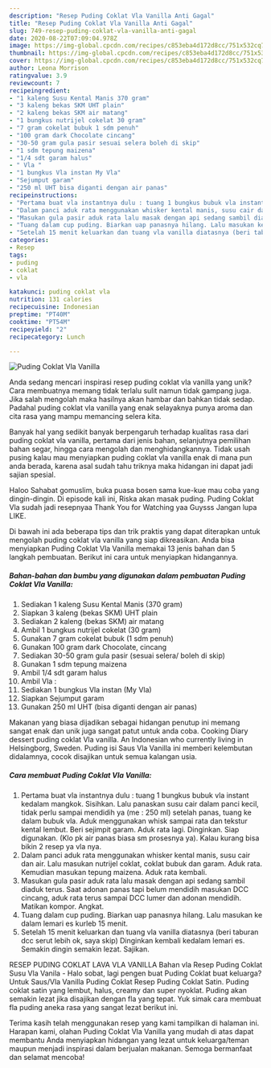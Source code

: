 ```yaml
---
description: "Resep Puding Coklat Vla Vanilla Anti Gagal"
title: "Resep Puding Coklat Vla Vanilla Anti Gagal"
slug: 749-resep-puding-coklat-vla-vanilla-anti-gagal
date: 2020-08-22T07:09:04.978Z
image: https://img-global.cpcdn.com/recipes/c853eba4d172d8cc/751x532cq70/puding-coklat-vla-vanilla-foto-resep-utama.jpg
thumbnail: https://img-global.cpcdn.com/recipes/c853eba4d172d8cc/751x532cq70/puding-coklat-vla-vanilla-foto-resep-utama.jpg
cover: https://img-global.cpcdn.com/recipes/c853eba4d172d8cc/751x532cq70/puding-coklat-vla-vanilla-foto-resep-utama.jpg
author: Leona Morrison
ratingvalue: 3.9
reviewcount: 7
recipeingredient:
- "1 kaleng Susu Kental Manis 370 gram"
- "3 kaleng bekas SKM UHT plain"
- "2 kaleng bekas SKM air matang"
- "1 bungkus nutrijel cokelat 30 gram"
- "7 gram cokelat bubuk 1 sdm penuh"
- "100 gram dark Chocolate cincang"
- "30-50 gram gula pasir sesuai selera boleh di skip"
- "1 sdm tepung maizena"
- "1/4 sdt garam halus"
- " Vla "
- "1 bungkus Vla instan My Vla"
- "Sejumput garam"
- "250 ml UHT bisa diganti dengan air panas"
recipeinstructions:
- "Pertama buat vla instantnya dulu : tuang 1 bungkus bubuk vla instant kedalam mangkok. Sisihkan. Lalu panaskan susu cair dalam panci kecil, tidak perlu sampai mendidih ya (me : 250 ml) setelah panas, tuang ke dalam bubuk vla. Aduk menggunakan whisk sampai rata dan tekstur kental lembut. Beri sejimpit garam. Aduk rata lagi. Dinginkan. Siap digunakan. (Klo pk air panas biasa sm prosesnya ya). Kalau kurang bisa bikin 2 resep ya vla nya."
- "Dalam panci aduk rata menggunakan whisker kental manis, susu cair dan air. Lalu masukan nutrijel coklat, coklat bubuk dan garam. Aduk rata. Kemudian masukan tepung maizena. Aduk rata kembali."
- "Masukan gula pasir aduk rata lalu masak dengan api sedang sambil diaduk terus. Saat adonan panas tapi belum mendidih masukan DCC cincang, aduk rata terus sampai DCC lumer dan adonan mendidih. Matikan kompor. Angkat."
- "Tuang dalam cup puding. Biarkan uap panasnya hilang. Lalu masukan ke dalam lemari es kurleb 15 menit."
- "Setelah 15 menit keluarkan dan tuang vla vanilla diatasnya (beri taburan dcc serut lebih ok, saya skip) Dinginkan kembali kedalam lemari es. Semakin dingin semakin lezat. Sajikan."
categories:
- Resep
tags:
- puding
- coklat
- vla

katakunci: puding coklat vla 
nutrition: 131 calories
recipecuisine: Indonesian
preptime: "PT40M"
cooktime: "PT54M"
recipeyield: "2"
recipecategory: Lunch

---
```



![Puding Coklat Vla Vanilla](https://img-global.cpcdn.com/recipes/c853eba4d172d8cc/751x532cq70/puding-coklat-vla-vanilla-foto-resep-utama.jpg)

Anda sedang mencari inspirasi resep puding coklat vla vanilla yang unik? Cara membuatnya memang tidak terlalu sulit namun tidak gampang juga. Jika salah mengolah maka hasilnya akan hambar dan bahkan tidak sedap. Padahal puding coklat vla vanilla yang enak selayaknya punya aroma dan cita rasa yang mampu memancing selera kita.

Banyak hal yang sedikit banyak berpengaruh terhadap kualitas rasa dari puding coklat vla vanilla, pertama dari jenis bahan, selanjutnya pemilihan bahan segar, hingga cara mengolah dan menghidangkannya. Tidak usah pusing kalau mau menyiapkan puding coklat vla vanilla enak di mana pun anda berada, karena asal sudah tahu triknya maka hidangan ini dapat jadi sajian spesial.

Haloo Sahabat gomuslim, buka puasa bosen sama kue-kue mau coba yang dingin-dingin. Di episode kali ini, Riska akan masak puding. Puding Coklat Vla sudah jadi resepnyaa Thank You for Watching yaa Guysss Jangan lupa LIKE.


Di bawah ini ada beberapa tips dan trik praktis yang dapat diterapkan untuk mengolah puding coklat vla vanilla yang siap dikreasikan. Anda bisa menyiapkan Puding Coklat Vla Vanilla memakai 13 jenis bahan dan 5 langkah pembuatan. Berikut ini cara untuk menyiapkan hidangannya.

<!--inarticleads1-->

##### Bahan-bahan dan bumbu yang digunakan dalam pembuatan Puding Coklat Vla Vanilla:

1. Sediakan 1 kaleng Susu Kental Manis (370 gram)
1. Siapkan 3 kaleng (bekas SKM) UHT plain
1. Sediakan 2 kaleng (bekas SKM) air matang
1. Ambil 1 bungkus nutrijel cokelat (30 gram)
1. Gunakan 7 gram cokelat bubuk (1 sdm penuh)
1. Gunakan 100 gram dark Chocolate, cincang
1. Sediakan 30-50 gram gula pasir (sesuai selera/ boleh di skip)
1. Gunakan 1 sdm tepung maizena
1. Ambil 1/4 sdt garam halus
1. Ambil  Vla :
1. Sediakan 1 bungkus Vla instan (My Vla)
1. Siapkan Sejumput garam
1. Gunakan 250 ml UHT (bisa diganti dengan air panas)


Makanan yang biasa dijadikan sebagai hidangan penutup ini memang sangat enak dan unik juga sangat patut untuk anda coba. Cooking Diary dessert puding coklat Vla vanilla. An Indonesian who currently living in Helsingborg, Sweden. Puding isi Saus Vla Vanilla ini memberi kelembutan didalamnya, cocok disajikan untuk semua kalangan usia. 

<!--inarticleads2-->

##### Cara membuat Puding Coklat Vla Vanilla:

1. Pertama buat vla instantnya dulu : tuang 1 bungkus bubuk vla instant kedalam mangkok. Sisihkan. Lalu panaskan susu cair dalam panci kecil, tidak perlu sampai mendidih ya (me : 250 ml) setelah panas, tuang ke dalam bubuk vla. Aduk menggunakan whisk sampai rata dan tekstur kental lembut. Beri sejimpit garam. Aduk rata lagi. Dinginkan. Siap digunakan. (Klo pk air panas biasa sm prosesnya ya). Kalau kurang bisa bikin 2 resep ya vla nya.
1. Dalam panci aduk rata menggunakan whisker kental manis, susu cair dan air. Lalu masukan nutrijel coklat, coklat bubuk dan garam. Aduk rata. Kemudian masukan tepung maizena. Aduk rata kembali.
1. Masukan gula pasir aduk rata lalu masak dengan api sedang sambil diaduk terus. Saat adonan panas tapi belum mendidih masukan DCC cincang, aduk rata terus sampai DCC lumer dan adonan mendidih. Matikan kompor. Angkat.
1. Tuang dalam cup puding. Biarkan uap panasnya hilang. Lalu masukan ke dalam lemari es kurleb 15 menit.
1. Setelah 15 menit keluarkan dan tuang vla vanilla diatasnya (beri taburan dcc serut lebih ok, saya skip) Dinginkan kembali kedalam lemari es. Semakin dingin semakin lezat. Sajikan.


RESEP PUDING COKLAT LAVA VLA VANILLA Bahan vla Resep Puding Coklat Susu Vla Vanila - Halo sobat, lagi pengen buat Puding Coklat buat keluarga? Untuk Saus/Vla Vanilla Puding Coklat Resep Puding Coklat Satin. Puding coklat satin yang lembut, halus, creamy dan super nyoklat. Puding akan semakin lezat jika disajikan dengan fla yang tepat. Yuk simak cara membuat fla puding aneka rasa yang sangat lezat berikut ini. 

Terima kasih telah menggunakan resep yang kami tampilkan di halaman ini. Harapan kami, olahan Puding Coklat Vla Vanilla yang mudah di atas dapat membantu Anda menyiapkan hidangan yang lezat untuk keluarga/teman maupun menjadi inspirasi dalam berjualan makanan. Semoga bermanfaat dan selamat mencoba!
